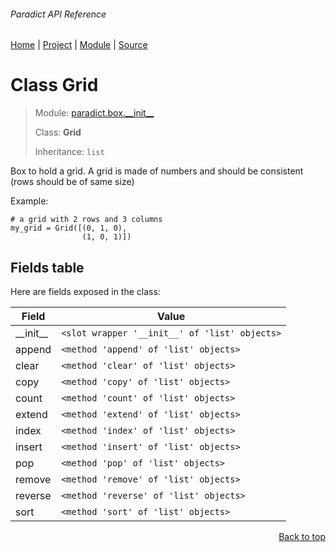 ###### Paradict API Reference
[Home](/docs/api/README.md) | [Project](/README.md) | [Module](/docs/api/modules/paradict/box/__init__/README.md) | [Source](/paradict/box/__init__.py)

# Class Grid
> Module: [paradict.box.\_\_init\_\_](/docs/api/modules/paradict/box/__init__/README.md)
>
> Class: **Grid**
>
> Inheritance: `list`

Box to hold a grid. A grid is made of numbers and should
be consistent (rows should be of same size)

Example:
```
# a grid with 2 rows and 3 columns
my_grid = Grid([(0, 1, 0),
                (1, 0, 1)])
```

## Fields table
Here are fields exposed in the class:

| Field | Value |
| --- | --- |
| \_\_init\_\_ | `<slot wrapper '__init__' of 'list' objects>` |
| append | `<method 'append' of 'list' objects>` |
| clear | `<method 'clear' of 'list' objects>` |
| copy | `<method 'copy' of 'list' objects>` |
| count | `<method 'count' of 'list' objects>` |
| extend | `<method 'extend' of 'list' objects>` |
| index | `<method 'index' of 'list' objects>` |
| insert | `<method 'insert' of 'list' objects>` |
| pop | `<method 'pop' of 'list' objects>` |
| remove | `<method 'remove' of 'list' objects>` |
| reverse | `<method 'reverse' of 'list' objects>` |
| sort | `<method 'sort' of 'list' objects>` |

<p align="right"><a href="#paradict-api-reference">Back to top</a></p>
